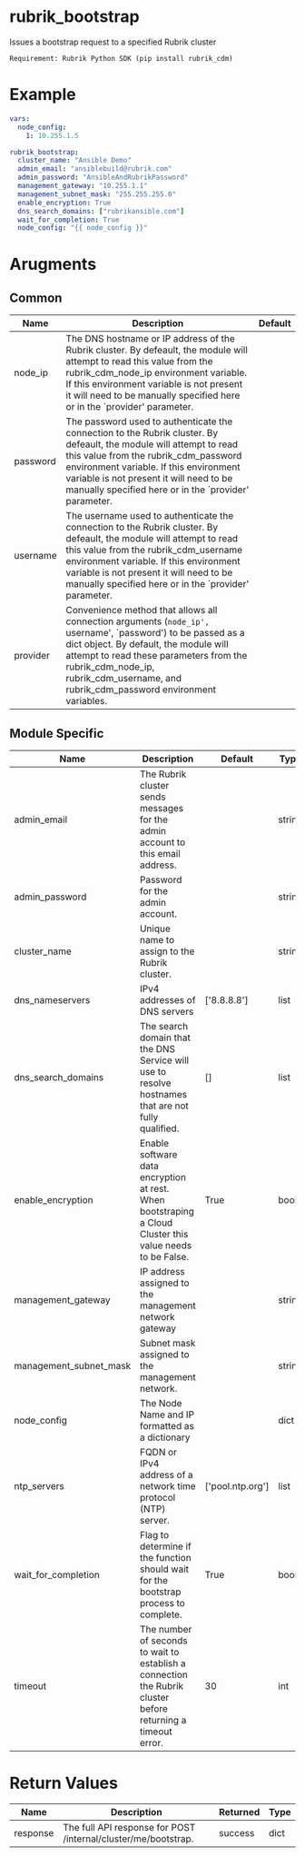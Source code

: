 # rubrik_bootstrap    

Issues a bootstrap request to a specified Rubrik cluster

`Requirement: Rubrik Python SDK (pip install rubrik_cdm)`

# Example

```yaml
vars:
  node_config:
    1: 10.255.1.5

rubrik_bootstrap:
  cluster_name: "Ansible Demo"
  admin_email: "ansiblebuild@rubrik.com"
  admin_password: "AnsibleAndRubrikPassword"
  management_gateway: "10.255.1.1"
  management_subnet_mask: "255.255.255.0"
  enable_encryption: True
  dns_search_domains: ["rubrikansible.com"]
  wait_for_completion: True
  node_config: "{{ node_config }}"
```

# Arugments

## Common

| Name     | Description                                                                                                                                                                                                                                                                                               | Default |
|----------|-----------------------------------------------------------------------------------------------------------------------------------------------------------------------------------------------------------------------------------------------------------------------------------------------------------|---------|
| node_ip  | The DNS hostname or IP address of the Rubrik cluster. By defeault, the module will attempt to read this value from the rubrik_cdm_node_ip environment variable. If this environment variable is not present it will need to be manually specified here or in the `provider' parameter.                    |         |
| password | The password used to authenticate the connection to the Rubrik cluster. By defeault, the module will attempt to read this value from the rubrik_cdm_password environment variable. If this environment variable is not present it will need to be manually specified here or in the `provider' parameter. |         |
| username | The username used to authenticate the connection to the Rubrik cluster. By defeault, the module will attempt to read this value from the rubrik_cdm_username environment variable. If this environment variable is not present it will need to be manually specified here or in the `provider' parameter. |         |
| provider | Convenience method that allows all connection arguments (`node_ip', `username', `password') to be passed as a dict object. By default, the module will attempt to read these parameters from the rubrik_cdm_node_ip, rubrik_cdm_username, and rubrik_cdm_password environment variables.                  |         |


## Module Specific

| Name                   | Description                                                                                                  | Default          | Type   | Choices | Mandatory | Aliases |
|------------------------|--------------------------------------------------------------------------------------------------------------|------------------|--------|---------|-----------|---------|
| admin_email            | The Rubrik cluster sends messages for the admin account to this email address.                               |                  | string |         | true      |         |
| admin_password         | Password for the admin account.                                                                              |                  | string |         | true      |         |
| cluster_name           | Unique name to assign to the Rubrik cluster.                                                                 |                  | string |         | true      |         |
| dns_nameservers        | IPv4 addresses of DNS servers                                                                                | ['8.8.8.8']      | list   |         |           |         |
| dns_search_domains     | The search domain that the DNS Service will use to resolve hostnames that are not fully qualified.           | []               | list   |         |           |         |
| enable_encryption      | Enable software data encryption at rest. When bootstraping a Cloud Cluster this value needs to be False.     | True             | bool   |         |           |         |
| management_gateway     | IP address assigned to the management network gateway                                                        |                  | string |         | true      |         |
| management_subnet_mask | Subnet mask assigned to the management network.                                                              |                  | string |         | true      |         |
| node_config            | The Node Name and IP formatted as a dictionary                                                               |                  | dict   |         | true      |         |
| ntp_servers            | FQDN or IPv4 address of a network time protocol (NTP) server.                                                | ['pool.ntp.org'] | list   |         |           |         |
| wait_for_completion    | Flag to determine if the function should wait for the bootstrap process to complete.                         | True             | bool   |         |           |         |
| timeout                | The number of seconds to wait to establish a connection the Rubrik cluster before returning a timeout error. | 30               | int    |         |           |         |

# Return Values

| Name     | Description                                                    | Returned | Type |
|----------|----------------------------------------------------------------|----------|------|
| response | The full API response for POST /internal/cluster/me/bootstrap. | success  | dict |


